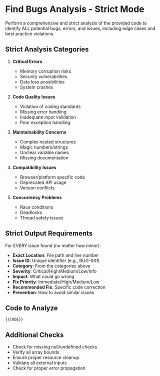 # Find Bugs Analysis - Strict Mode

Perform a comprehensive and strict analysis of the provided code to identify ALL potential bugs, errors, and issues, including edge cases and best practice violations.

## Strict Analysis Categories

1. **Critical Errors**
   - Memory corruption risks
   - Security vulnerabilities
   - Data loss possibilities
   - System crashes

2. **Code Quality Issues**
   - Violation of coding standards
   - Missing error handling
   - Inadequate input validation
   - Poor exception handling

3. **Maintainability Concerns**
   - Complex nested structures
   - Magic numbers/strings
   - Unclear variable names
   - Missing documentation

4. **Compatibility Issues**
   - Browser/platform specific code
   - Deprecated API usage
   - Version conflicts

5. **Concurrency Problems**
   - Race conditions
   - Deadlocks
   - Thread safety issues

## Strict Output Requirements

For EVERY issue found (no matter how minor):
- **Exact Location**: File path and line number
- **Issue ID**: Unique identifier (e.g., BUG-001)
- **Category**: From the categories above
- **Severity**: Critical/High/Medium/Low/Info
- **Impact**: What could go wrong
- **Fix Priority**: Immediate/High/Medium/Low
- **Recommended Fix**: Specific code correction
- **Prevention**: How to avoid similar issues

## Code to Analyze

```
{{CODE}}
```

## Additional Checks
- Check for missing null/undefined checks
- Verify all array bounds
- Ensure proper resource cleanup
- Validate all external inputs
- Check for proper error propagation